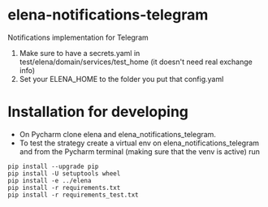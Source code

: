 # elena-notifications-telegram
Notifications implementation for Telegram

1. Make sure to have a secrets.yaml in test/elena/domain/services/test_home (it doesn't need real exchange info)
2. Set your ELENA_HOME to the folder you put that config.yaml 

# Installation for developing
- On Pycharm clone elena and elena_notifications_telegram.
- To test the strategy create a virtual env on elena_notifications_telegram and from the Pycharm terminal (making sure that the venv is active) run
```
pip install --upgrade pip
pip install -U setuptools wheel
pip install -e ../elena
pip install -r requirements.txt
pip install -r requirements_test.txt
```
